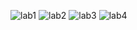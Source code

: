 ![lab1](https://github.com/lizaaa09/Lizalis/assets/163221805/647cd757-3720-43e0-8e28-66bbf32434bb)
![lab2](https://github.com/lizaaa09/Lizalis/assets/163221805/a03cb8d7-6e2b-49d2-a779-434d3bcccc3e)
![lab3](https://github.com/lizaaa09/Lizalis/assets/163221805/787806be-3238-42b8-8a33-fbce851d8ea2)
![lab4](https://github.com/lizaaa09/Lizalis/assets/163221805/5d10cc6d-fb1e-492e-b55c-87de13ad4253)
